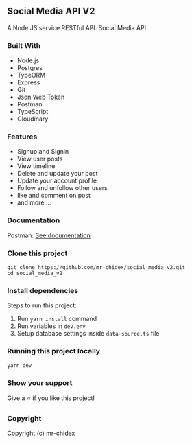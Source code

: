 ## Social Media API V2

A Node JS service RESTful API. Social Media API

### Built With

- Node.js
- Postgres
- TypeORM
- Express
- Git
- Json Web Token
- Postman
- TypeScript
- Cloudinary

### Features

- Signup and Signin
- View user posts
- View timeline
- Delete and update your post
- Update your account profile
- Follow and unfollow other users
- like and comment on post
- and more ...

### Documentation

Postman: [See documentation](https://documenter.getpostman.com/view/11724511/2s8YepsCxN)

### Clone this project

```
git clone https://github.com/mr-chidex/social_media_v2.git
cd social_media_v2
```

### Install dependencies

Steps to run this project:

1. Run `yarn install` command
2. Run variables in `dev.env`
3. Setup database settings inside `data-source.ts` file

### Running this project locally

```
yarn dev
```

### Show your support

Give a ⭐️ if you like this project!

### Copyright

Copyright (c) mr-chidex
